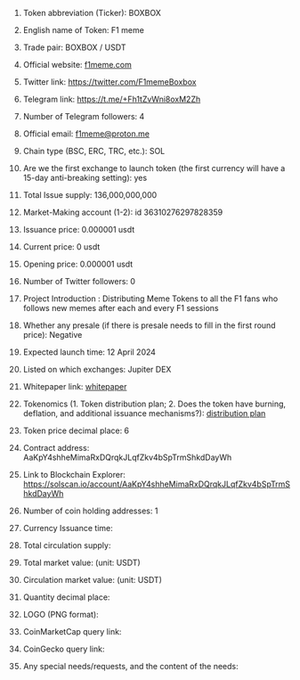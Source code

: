 
 1. Token abbreviation (Ticker): BOXBOX
2. English name of Token:  F1 meme
3. Trade pair:  BOXBOX / USDT
11. Official website:  [f1meme.com](f1meme.com)
12. Twitter link:  https://twitter.com/F1memeBoxbox 
14. Telegram link:  https://t.me/+Fh1tZvWni8oxM2Zh
15. Number of Telegram followers: 4
17. Official email: f1meme@proton.me
23. Chain type (BSC, ERC, TRC, etc.): SOL
28. Are we the first exchange to launch token (the first currency will have a 15-day anti-breaking setting): yes
5. Total Issue supply:   136,000,000,000
27. Market-Making account (1-2): id 36310276297828359
7. Issuance price: 0.000001 usdt
8. Current price: 0 usdt
21. Opening price: 0.000001 usdt
13. Number of Twitter followers: 0
18. Project Introduction : Distributing Meme Tokens to all the F1 fans who follows new memes after each and every F1 sessions   
22. Whether any presale (if there is presale needs to fill in the first round price):  Negative    
29. Expected launch time:  12 April 2024
30. Listed on which exchanges: Jupiter DEX 
16. Whitepaper link: [whitepaper ](https://github.com/starsseed/memetoken/blob/main/whitepaper.md)


32. Tokenomics (1. Token distribution plan; 2. Does the token have burning, deflation, and additional issuance mechanisms?):   [distribution plan ](https://github.com/starsseed/memetoken/blob/main/distribution-plan.md)
20. Token price decimal place: 6

24. Contract address: AaKpY4shheMimaRxDQrqkJLqfZkv4bSpTrmShkdDayWh
25. Link to Blockchain Explorer:  https://solscan.io/account/AaKpY4shheMimaRxDQrqkJLqfZkv4bSpTrmShkdDayWh
26. Number of coin holding addresses: 1



4. Currency Issuance time:  
6. Total circulation supply:

9. Total market value: (unit: USDT) 
10. Circulation market value: (unit: USDT) 


19. Quantity decimal place: 


31. LOGO (PNG format): 
33. CoinMarketCap query link: 
34. CoinGecko query link: 
35. Any special needs/requests, and the content of the needs: 
